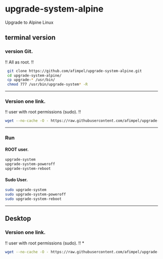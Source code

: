 # upgrade-system-alpine
Upgrade to Alpine Linux

## terminal version
### version Git.

‼️ All as root. ‼️
```sh
 git clone https://github.com/afimpel/upgrade-system-alpine.git
 cd upgrade-system-alpine/
 cp upgrade-* /usr/bin/
 chmod 777 /usr/bin/upgrade-system* -R
 ```

----

### Version one link.

‼️ user with root permissions (sudo). ‼️
```sh
wget --no-cache -O - https://raw.githubusercontent.com/afimpel/upgrade-system-alpine/main/installer.sh | sudo sh
```

 ----

### Run
#### ROOT user. 
```sh
upgrade-system
upgrade-system-poweroff
upgrade-system-reboot
```

#### Sudo User.
```sh
sudo upgrade-system
sudo upgrade-system-poweroff
sudo upgrade-system-reboot
```

----

## Desktop
### Version one link.
‼️ user with root permissions (sudo). ‼️
 *
```sh
wget --no-cache -O - https://raw.githubusercontent.com/afimpel/upgrade-system-alpine/main/installer-desktop.sh | sudo sh
```